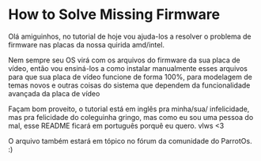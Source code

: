 # How to Solve Missing Firmware

Olá amiguinhos, no tutorial de hoje vou ajuda-los a resolver o problema de firmware nas placas da nossa quirida amd/intel.

Nem sempre seu OS virá com os arquivos do firmware da sua placa de vídeo, então vou ensiná-los a como instalar manualmente esses arquivos para que sua placa de vídeo funcione de forma 100%, para modelagem de temas novos e outras coisas do sistema que dependem da funcionalidade avançada da placa de vídeo

Façam bom proveito, o tutorial está em inglês pra minha/sua/ infelicidade, mas pra felicidade do coleguinha gringo, mas como eu sou uma pessoa do mal, esse README ficará em português porquê eu quero. vlws <3

O arquivo também estará em tópico no fórum da comunidade do ParrotOs. :) 
